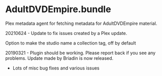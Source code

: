 # AdultDVDEmpire.bundle

Plex metadata agent for fetching metadata for AdultDVDEmpire material.

20210624 - Update to fix issues created by a Plex update.

Option to make the studio name a collection tag, off by default

20190321 - Plugin should be working. Please report back if you see any problems. Update made by Briadin is now released.

- Lots of misc bug fixes and various issues

